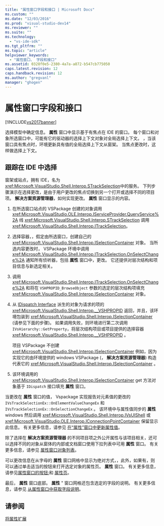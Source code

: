 ```yaml
---
title: "属性窗口字段和接口 | Microsoft Docs"
ms.custom: ""
ms.date: "12/03/2016"
ms.prod: "visual-studio-dev14"
ms.reviewer: ""
ms.suite: ""
ms.technology: 
  - "vs-ide-sdk"
ms.tgt_pltfrm: ""
ms.topic: "article"
helpviewer_keywords: 
  - "属性窗口、 字段和接口"
ms.assetid: 0328f0e5-2380-4a7a-a872-b547cb775050
caps.latest.revision: 12
caps.handback.revision: 12
ms.author: "gregvanl"
manager: "ghogen"
---
```

# 属性窗口字段和接口
[!INCLUDE[vs2017banner](../../code-quality/includes/vs2017banner.md)]

选择模型中确定信息。 **属性** 窗口中显示基于有焦点在 IDE 的窗口。  每个窗口和对象所选窗口中，可能有它的驱动器的选择上下文对象对全局选择上下文。  ，当该窗口具有焦点时，环境更新具有值的全局选择上下文从窗架。  当焦点更改时，这样做选择上下文。  
  
## 跟踪在 IDE 中选择  
 窗架或站点，拥有 IDE，名为 <xref:Microsoft.VisualStudio.Shell.Interop.STrackSelection>中的服务。  下列步骤演示在选择更改，是由于用户更改的焦点切换到另一个打开或选择不同的项目项。 **解决方案资源管理器**，如何实现更改。 **属性** 窗口显示的内容。  
  
1.  在所选窗口站点的 VSPackage 创建的对象调用 <xref:Microsoft.VisualStudio.OLE.Interop.IServiceProvider.QueryService%2A> 线 <xref:Microsoft.VisualStudio.Shell.Interop.STrackSelection> 调用 <xref:Microsoft.VisualStudio.Shell.Interop.ITrackSelection>。  
  
2.  选择容器，，假定由所选窗口，创建自己的 <xref:Microsoft.VisualStudio.Shell.Interop.ISelectionContainer> 对象。  当所选内容更改时， VSPackage 环境中调用 <xref:Microsoft.VisualStudio.Shell.Interop.ITrackSelection.OnSelectChange%2A> 通知所有侦听器，包括 **属性** 窗口中，更改。  它还提供对层次结构和项目信息与新选定相关。  
  
3.  调用 <xref:Microsoft.VisualStudio.Shell.Interop.ITrackSelection.OnSelectChange%2A> 和将在 `VSHPROPID_BrowseObject` 参数的选定的层次结构项填充 <xref:Microsoft.VisualStudio.Shell.Interop.ISelectionContainer> 对象。  
  
4.  从 [IDispatch Interface](http://msdn.microsoft.com/zh-cn/ebbff4bc-36b2-4861-9efa-ffa45e013eb5) 派生的对象为请求的项的 <xref:Microsoft.VisualStudio.Shell.Interop.__VSHPROPID> 返回，并且，该环境包装到 <xref:Microsoft.VisualStudio.Shell.Interop.ISelectionContainer> \(请参见下面的步骤\)。  如果调用失败，则环境进行第二次调用 `IVsHierarchy::GetProperty`，将层次结构项目或项目提供的选择容器 <xref:Microsoft.VisualStudio.Shell.Interop.__VSHPROPID> 。  
  
     项目 VSPackage 不创建 <xref:Microsoft.VisualStudio.Shell.Interop.ISelectionContainer> 例如，因为实现它的由环境提供的 windows VSPackage \(， **解决方案资源管理器**\) 构造代表它的 <xref:Microsoft.VisualStudio.Shell.Interop.ISelectionContainer> 。  
  
5.  该环境调用的 <xref:Microsoft.VisualStudio.Shell.Interop.ISelectionContainer> get 方法对象基于 `IDispatch` 接口填充 **属性** 窗口。  
  
 当更改在 **属性** 窗口的值， Vspackage 实现报告对元素值的更改的 `IVsTrackSelectionEx::OnElementValueChangeEx` 和 `IVsTrackSelectionEx::OnSelectionChangeEx` 。  该环境中与属性值同步的 **属性** windows 然后调用 <xref:Microsoft.VisualStudio.Shell.Interop.IVsUIShell> 或 <xref:Microsoft.VisualStudio.OLE.Interop.IConnectionPointContainer> 保留显示此信息。  有关更多信息，请参见 [在“属性”窗口中更新属性值](../../misc/updating-property-values-in-the-properties-window.md)。  
  
 除了选择在 **解决方案资源管理器** 的不同项目项之外公开属性与该项目相关，还可以选择不同的对象从窗体的内部或文档窗口使用下拉列表中可用 **属性** 窗口。  有关更多信息，请参见 [属性窗口对象列表](../../extensibility/internals/properties-window-object-list.md)。  
  
 可以更改信息在从字母的 **属性** 窗口网格中显示为绝对方式，，此外，如果有，则可以通过单击适当的按钮来打开选定对象的属性页。 **属性** 窗口。  有关更多信息，请参见[属性窗口的按钮:](../../extensibility/internals/properties-window-buttons.md)和 [属性页](../../extensibility/internals/property-pages.md)。  
  
 最后， **属性** 窗口底部。 **属性** " 窗口网格还包含选定的字段的说明。  有关更多信息，请参见 [从属性窗口中获取字段说明](../../misc/getting-field-descriptions-from-the-properties-window.md)。  
  
## 请参阅  
 [将属性扩展](../../extensibility/internals/extending-properties.md)